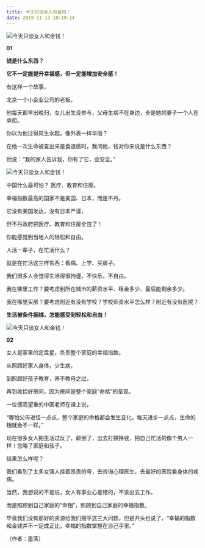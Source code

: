 ```yaml
---
title: 今天只谈女人和金钱！
date: 2019-11-13 18:19:14
---
```

![今天只谈女人和金钱！](http://p1.pstatp.com/large/pgc-image/992ddfca792c4f78b063d5b049a1db6c)
 


 **01**

 **钱是什么东西？**

 **它不一定能提升幸福感，但一定能增加安全感！**

 有这样一个故事，

 北京一个小企业公司的老板，

 他每天都早出晚归，女儿出生没参与，父母生病不在身边，全是她的妻子一个人在承担。

 你以为他过得风生水起，像外表一样华丽？

 在他一次生命被查出来是食道癌时，我问他，钱对你来说是什么东西？

 他说：“我的家人告诉我，你有了它，会安全。”

![今天只谈女人和金钱！](http://p1.pstatp.com/large/pgc-image/6c36348329f64114a15af6a86171e670)
 


 中国什么最可怕？ 医疗、教育和住房。

 幸福指数最高的国家不是美国、日本，而是不丹。

 它没有美国发达，没有日本严谨，

 但不丹政府把医疗、教育和住房全包了！

 你能感觉到当地人的轻松和自由。

 人活一辈子，在忙活什么？

 就是在忙活这三样东西：看病、上学、买房子。

 我们很多人会觉得生活得很拘谨，不快乐，不自由。

 我在哪里工作？要考虑到所在城市的薪资水平、租金多少、最后能剩余多少。

 我在哪里买房？要考虑附近有没有学校？学校师资水平怎么样？附近有没有医院？

 **生活被条件捆绑，怎能感受到轻松和自由！**

![今天只谈女人和金钱！](http://p3.pstatp.com/large/pgc-image/a67b92071b294b77bfcdb2d0195a88a6)
 


 **02**

 女人是家里的定盘星，负责整个家庭的幸福指数。

 从照顾好家人身体，少生病，

 到照顾好孩子教育，养不教母之过，

 再到收拾好房间，因为房间是整个家庭“命格”的呈现。

 一位德高望重的中医老师在课上说，

 “哪怕父母进悟一点点，整个家庭的命格都会发生变化。每天进步一点点，生命的相就会不一样。”

 现在很多女人把生活过反了，颠倒了，出去打拼挣钱，把自己忙活的像个男人一样！忽略了家庭和孩子。

 结果怎么样呢？

 我们看到了太多女强人挂着昂贵的号，去咨询心理医生，去最好的医院看身体的疾病。

 当然，我想说的不是说，女人有事业心是错的，不该出去工作。

 而是照顾到自己家庭的“命相”，照顾到自己家庭的幸福指数。

 毕竟我们没有那好的资源给我们摆平这三大问题，但是开头也说了，“幸福的指数和金钱并不一定成正比，幸福的指数掌握在自己手里。”

 （作者：墨落）
